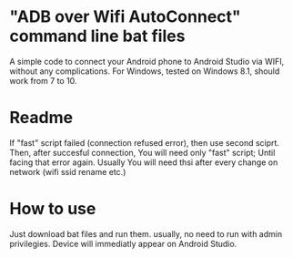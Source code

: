 # "ADB over Wifi AutoConnect" command line bat files
A simple code to connect your Android phone to Android Studio via WIFI, without any complications.
For Windows, tested on Windows 8.1, should work from 7 to 10.

# Readme
If "fast" script failed (connection refused error), then use second sciprt.
Then, after succesful connection, You will need only "fast" script; Until facing that error again.
Usually You will need thsi after every change on network (wifi ssid rename etc.)

# How to use
Just download bat files and run them. usually, no need to run with admin privilegies. Device will immediatly appear on Android Studio.
